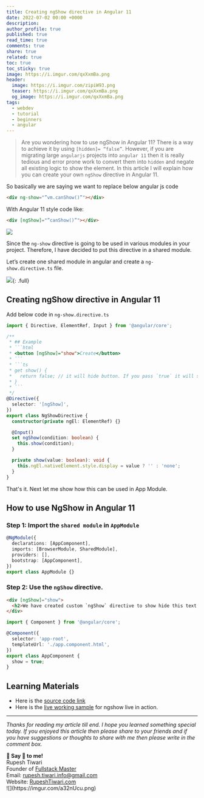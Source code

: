 ```yaml
---
title: Creating ngShow directive in Angular 11
date: 2022-07-02 00:00 +0000
description:
author_profile: true
published: true
read_time: true
comments: true
share: true
related: true
toc: true
toc_sticky: true
image: https://i.imgur.com/qxXxmBa.png
header:
  image: https://i.imgur.com/zipiW93.png
  teaser: https://i.imgur.com/qxXxmBa.png
  og_image: https://i.imgur.com/qxXxmBa.png
tags:
  - webdev
  - tutorial
  - beginners
  - angular
---
```


> Are you wondering how to use ngShow in Angular 11? There is a way to achieve it by using `[hidden]= “false”`. However, if you are migrating large `angularjs` projects into `angular 11` then it is really tedious and error prone work to convert them into `hidden` and negate all existing logic to show the element. In this article I will explain how you can create your own `ngShow` directive in Angular 11.

So basically we are saying we want to replace below angular js code

```html
<div ng-show="”vm.canShow()”"></div>
```

With Angular 11 style code like:

```html
<div [ngShow]="”canShow()”"></div>
```

![](https://i.imgur.com/HsAXJsD.gif)


Since the `ng-show` directive is going to be used in various modules in your project. Therefore, I have decided to put this directive in a shared module.

Let’s create one shared module in angular and create a `ng-show.directive.ts` file.

![](https://i.imgur.com/WMXyUFT.png){: .full}

## Creating ngShow directive in Angular 11

Add below code in `ng-show.directive.ts`

````ts
import { Directive, ElementRef, Input } from '@angular/core';

/**
 * ## Example
 * ```html
 * <button [ngShow]="show">Create</button>
 * ```
 * ```ts
 * get show() {
 *   return false; // it will hide button. If you pass `true` it will show button.
 * }
 * ```
 */
@Directive({
  selector: '[ngShow]',
})
export class NgShowDirective {
  constructor(private ngEl: ElementRef) {}

  @Input()
  set ngShow(condition: boolean) {
    this.show(condition);
  }

  private show(value: boolean): void {
    this.ngEl.nativeElement.style.display = value ? '' : 'none';
  }
}
````

That's it. Next let me show how this can be used in App Module.

## How to use NgShow in Angular 11

### Step 1: Import the `shared module` in `AppModule`

```ts
@NgModule({
  declarations: [AppComponent],
  imports: [BrowserModule, SharedModule],
  providers: [],
  bootstrap: [AppComponent],
})
export class AppModule {}
```

### Step 2: Use the `ngShow` directive.

```html
<div [ngShow]="show">
  <h2>We have created custom `ngShow` directive to show hide this text.</h2>
</div>
```

```ts
import { Component } from '@angular/core';

@Component({
  selector: 'app-root',
  templateUrl: './app.component.html',
})
export class AppComponent {
  show = true;
}
```

## Learning Materials

- Here is the [source code link](https://github.com/rupeshtiwari/ng-show-angular11)
- Here is the [live working sample](https://www.rupeshtiwari.com/ng-show-angular11/) for ngshow live in action.

---

_Thanks for reading my article till end. I hope you learned something special today. If you enjoyed this article then please share to your friends and if you have suggestions or thoughts to share with me then please write in the comment box._

<div class="notice--success">
<strong>💖 Say 👋 to me!</strong>
<br>Rupesh Tiwari
<br>Founder of <a href="https://www.fullstackmaster.net">Fullstack Master </a>
<br>Email: <a href="mailto:rupesh.tiwari.info@gmail.com?subject=Hi">rupesh.tiwari.info@gmail.com</a>
<br>Website: <a href="https://www.rupeshtiwari.com">RupeshTiwari.com </a>
</div>
![](https://imgur.com/a32nUcu.png)
